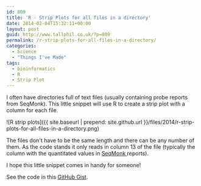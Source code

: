 ```yaml
---
id: 809
title: 'R - Strip Plots for all files in a directory'
date: 2014-02-04T15:32:11+00:00
layout: post
guid: http://www.tallphil.co.uk/?p=809
permalink: /r-strip-plots-for-all-files-in-a-directory/
categories:
  - Science
  - "Things I've Made"
tags:
  - bioinformatics
  - R
  - Strip Plot
---
```

I often have directories full of text files (usually containing probe reports from SeqMonk). This little snippet will use R to create a strip plot with a column for each file.

![R strip plots]({{ site.baseurl | prepend: site.github.url }}/files/2014/r-strip-plots-for-all-files-in-a-directory.png)

The files don't have to be the same length and there can be any number of them. As the code stands it only reads in column 13 of the file (typically the column with the quantitated values in [SeqMonk ](http://www.bioinformatics.babraham.ac.uk/projects/seqmonk/)reports).

I hope this little snippet comes in handy for someone!

<script src="https://gist.github.com/ewels/8805738.js"></script>

See the code in this [GitHub Gist](https://gist.github.com/ewels/8805738).